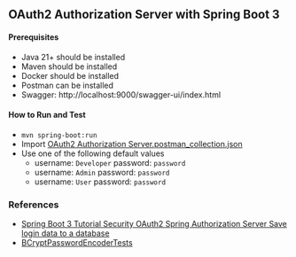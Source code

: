 ## OAuth2 Authorization Server with Spring Boot 3

#### Prerequisites

- Java 21+ should be installed
- Maven should be installed
- Docker should be installed
- Postman can be installed
- Swagger: http://localhost:9000/swagger-ui/index.html

#### How to Run and Test

- `mvn spring-boot:run`
- Import [OAuth2 Authorization Server.postman_collection.json](OAuth2%20Authorization%20Server.postman_collection.json)
- Use one of the following default values
    - username: `Developer` password: `password`
    - username: `Admin` password: `password`
    - username: `User` password: `password`

### References

- [Spring Boot 3 Tutorial Security OAuth2 Spring Authorization Server Save login data to a database](https://www.youtube.com/watch?v=rVAqh-VDw2o)
- [BCryptPasswordEncoderTests](https://github.com/spring-projects/spring-security/blob/main/crypto/src/test/java/org/springframework/security/crypto/bcrypt/BCryptPasswordEncoderTests.java)
